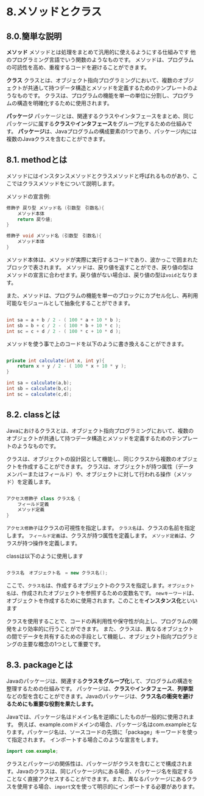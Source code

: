 # 8.メソッドとクラス

## 8.0.簡単な説明

**メソッド**
メソッドとは処理をまとめて汎用的に使えるようにする仕組みです
他のプログラミング言語でいう関数のようなものです。
メソッドは、プログラムの可読性を高め、重複するコードを避けることができます。

**クラス**
クラスとは、オブジェクト指向プログラミングにおいて、複数のオブジェクトが共通して持つデータ構造とメソッドを定義するためのテンプレートのようなものです。
クラスは、プログラムの機能を単一の単位に分割し、プログラムの構造を明確化するために使用されます。

**パッケージ**
パッケージとは、関連するクラスやインタフェースをまとめ、同じパッケージに属する**クラス**や**インタフェース**をグループ化するための仕組みです。
**パッケージ**は、Javaプログラムの構成要素の1つであり、パッケージ内には複数のJavaクラスを含むことができます。

## 8.1. methodとは

メソッドにはインスタンスメソッドとクラスメソッドと呼ばれるものがあり、ここではクラスメソッドをについて説明します。

メソッドの宣言例:

~~~java
修飾子 戻り型 メソッド名 (引数型　引数名){
    メソッド本体
    return 戻り値;
}

修飾子 void メソッド名 (引数型　引数名){
    メソッド本体
}
~~~

メソッド本体は、メソッドが実際に実行するコードであり、波かっこで囲まれたブロックで表されます。
メソッドは、戻り値を返すことができ、戻り値の型はメソッドの宣言に合わせます。戻り値がない場合は、戻り値の型は`void`となります。

また、メソッドは、プログラムの機能を単一のブロックにカプセル化し、再利用可能なモジュールとして抽象化することができます。

~~~java

int sa = a + b / 2 - ( 100 * a + 10 * b );
int sb = b + c / 2 - ( 100 * b + 10 * c );
int sc = c + d / 2 - ( 100 * c + 10 * d );
~~~

メソッドを使う事で上のコードを以下のように書き換えることができます。

~~~java

private int calculate(int x, int y){
    return x + y / 2 - ( 100 * x + 10 * y );
}

int sa = calculate(a,b);
int sb = calculate(b,c);
int sc = calculate(c,d);
~~~

## 8.2. classとは

Javaにおけるクラスとは、オブジェクト指向プログラミングにおいて、複数のオブジェクトが共通して持つデータ構造とメソッドを定義するためのテンプレートのようなものです。

クラスは、オブジェクトの設計図として機能し、同じクラスから複数のオブジェクトを作成することができます。
クラスは、オブジェクトが持つ属性（データメンバーまたはフィールド）や、オブジェクトに対して行われる操作（メソッド）を定義します。

~~~java

アクセス修飾子 class クラス名 {
    フィールド定義
    メソッド定義
}

~~~

`アクセス修飾子`はクラスの可視性を指定します。
`クラス名`は、クラスの名前を指定します。
`フィールド定義`は、クラスが持つ属性を定義します。
`メソッド定義`は、クラスが持つ操作を定義します。

classは以下のように使用します

~~~java

クラス名　オブジェクト名　= new クラス名();

~~~

ここで、`クラス名`は、作成するオブジェクトのクラスを指定します。`オブジェクト名`は、作成されたオブジェクトを参照するための変数名です。
`newキーワード`は、オブジェクトを作成するために使用されます。このことを**インスタンス化**といいます

クラスを使用することで、コードの再利用性や保守性が向上し、プログラムの開発をより効率的に行うことができます。
また、クラスは、異なるオブジェクトの間でデータを共有するための手段として機能し、オブジェクト指向プログラミングの主要な概念の1つとして重要です。

## 8.3. packageとは

Javaのパッケージは、関連する**クラスをグループ化**して、プログラムの構造を整理するための仕組みです。
パッケージは、**クラス**や**インタフェース**、**列挙型**などの型を含むことができます。Javaのパッケージは、**クラス名の衝突を避けるためにも重要な役割を果たします。**

Javaでは、パッケージ名はドメイン名を逆順にしたものが一般的に使用されます。
例えば、example.comドメインの場合、パッケージ名はcom.exampleとなります。パッケージ名は、ソースコードの先頭に「package」キーワードを使って指定されます。
インポートする場合このような宣言をします。

~~~java
import com.example;
~~~

クラスとパッケージの関係性は、パッケージがクラスを含むことで構成されます。Javaのクラスは、同じパッケージ内にある場合、パッケージ名を指定することなく直接アクセスすることができます。また、異なるパッケージにあるクラスを使用する場合、`import`文を使って明示的にインポートする必要があります。
